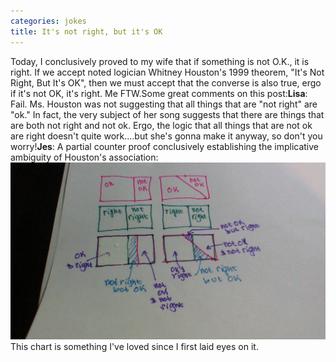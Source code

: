 ```yaml
---
categories: jokes
title: It's not right, but it's OK
---
```


Today, I conclusively proved to my wife that if something is not O.K., it is right. If we accept noted logician Whitney Houston's 1999 theorem, "It's Not Right, But It's OK", then we must accept that the converse is also true, ergo if it's not OK, it's right. Me FTW.Some great comments on this post:**Lisa**: Fail. Ms. Houston was not suggesting that all things that are "not right" are "ok." In fact, the very subject of her song suggests that there are things that are both not right and not ok. Ergo, the logic that all things that are not ok are right doesn't quite work....but she's gonna make it anyway, so don't you worry!**Jes**: A partial counter proof conclusively establishing the implicative ambiguity of Houston's association:
![houston](https://raw.githubusercontent.com/muneer78/muneer78.github.io/master/images/houston.jpeg)This chart is something I've loved since I first laid eyes on it.

